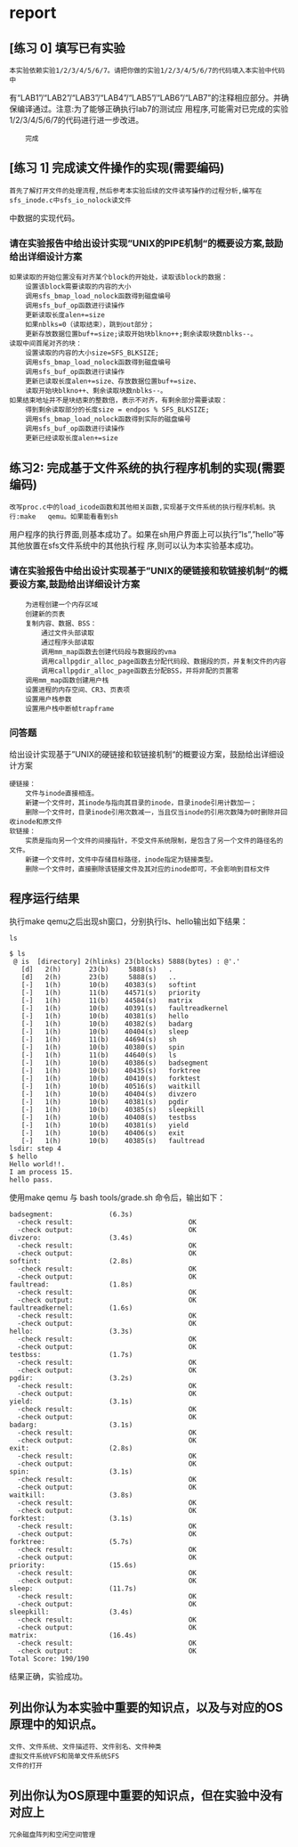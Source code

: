 # report

## [练习 0] 填写已有实验
	本实验依赖实验1/2/3/4/5/6/7。请把你做的实验1/2/3/4/5/6/7的代码填入本实验中代码中
有“LAB1”/“LAB2”/“LAB3”/“LAB4”/“LAB5”/“LAB6”/“LAB7”的注释相应部分。并确保编译通过。注意:为了能够正确执行lab7的测试应
用程序,可能需对已完成的实验1/2/3/4/5/6/7的代码进行进一步改进。
```
	完成
```


## [练习 1] 完成读文件操作的实现(需要编码)
	首先了解打开文件的处理流程,然后参考本实验后续的文件读写操作的过程分析,编写在sfs_inode.c中sfs_io_nolock读文件
中数据的实现代码。
### 请在实验报告中给出设计实现”UNIX的PIPE机制“的概要设方案,鼓励给出详细设计方案
```
如果读取的开始位置没有对齐某个block的开始处，读取该block的数据：
	设置该block需要读取的内容的大小
	调用sfs_bmap_load_nolock函数得到磁盘编号
	调用sfs_buf_op函数进行读操作
	更新读取长度alen+=size
	如果nblks=0（读取结束），跳到out部分；
	更新存放数据位置buf+=size;读取开始块blkno++;剩余读取块数nblks--。
读取中间首尾对齐的块：
	设置读取的内容的大小size=SFS_BLKSIZE;
	调用sfs_bmap_load_nolock函数得到磁盘编号
	调用sfs_buf_op函数进行读操作
	更新已读取长度alen+=size、存放数据位置buf+=size、
	读取开始块blkno++、剩余读取块数nblks--。
如果结束地址并不是块结束的整数倍，表示不对齐，有剩余部分需要读取：
	得到剩余读取部分的长度size = endpos % SFS_BLKSIZE;
	调用sfs_bmap_load_nolock函数得到实际的磁盘编号
	调用sfs_buf_op函数进行读操作
	更新已经读取长度alen+=size
```

## 练习2: 完成基于文件系统的执行程序机制的实现(需要编码)
	改写proc.c中的load_icode函数和其他相关函数,实现基于文件系统的执行程序机制。执行:make	qemu。如果能看看到sh
用户程序的执行界面,则基本成功了。如果在sh用户界面上可以执行”ls”,”hello”等其他放置在sfs文件系统中的其他执行程
序,则可以认为本实验基本成功。
### 请在实验报告中给出设计实现基于”UNIX的硬链接和软链接机制“的概要设方案,鼓励给出详细设计方案

```
	为进程创建一个内存区域
	创建新的页表
	复制内容、数据、BSS：
		通过文件头部读取	
		通过程序头部读取
		调用mm_map函数去创建代码段与数据段的vma
		调用callpgdir_alloc_page函数去分配代码段、数据段的页，并复制文件的内容
		调用callpgdir_alloc_page函数去分配BSS，并将非配的页置零
	调用mm_map函数创建用户栈
	设置进程的内存空间、CR3、页表项
	设置用户栈参数
	设置用户栈中断帧trapframe
```

### 问答题
给出设计实现基于”UNIX的硬链接和软链接机制“的概要设方案，鼓励给出详细设计方案
```
硬链接：
	文件与inode直接相连。
	新建一个文件时，其inode与指向其目录的inode，目录inode引用计数加一；	
	删除一个文件时，目录inode引用次数减一，当且仅当inode的引用次数降为0时删除并回收inode和原文件
软链接：
	实质是指向另一个文件的间接指针，不受文件系统限制，是包含了另一个文件的路径名的文件。
	新建一个文件时，文件中存储目标路径，inode指定为链接类型。
	删除一个文件时，直接删除该链接文件及其对应的inode即可，不会影响到目标文件
```
## 程序运行结果
执行make qemu之后出现sh窗口，分别执行ls、hello输出如下结果：
```
ls
 
$ ls
 @ is  [directory] 2(hlinks) 23(blocks) 5888(bytes) : @'.'
   [d]   2(h)       23(b)     5888(s)   .
   [d]   2(h)       23(b)     5888(s)   ..
   [-]   1(h)       10(b)    40383(s)   softint
   [-]   1(h)       11(b)    44571(s)   priority
   [-]   1(h)       11(b)    44584(s)   matrix
   [-]   1(h)       10(b)    40391(s)   faultreadkernel
   [-]   1(h)       10(b)    40381(s)   hello
   [-]   1(h)       10(b)    40382(s)   badarg
   [-]   1(h)       10(b)    40404(s)   sleep
   [-]   1(h)       11(b)    44694(s)   sh
   [-]   1(h)       10(b)    40380(s)   spin
   [-]   1(h)       11(b)    44640(s)   ls
   [-]   1(h)       10(b)    40386(s)   badsegment
   [-]   1(h)       10(b)    40435(s)   forktree
   [-]   1(h)       10(b)    40410(s)   forktest
   [-]   1(h)       10(b)    40516(s)   waitkill
   [-]   1(h)       10(b)    40404(s)   divzero
   [-]   1(h)       10(b)    40381(s)   pgdir
   [-]   1(h)       10(b)    40385(s)   sleepkill
   [-]   1(h)       10(b)    40408(s)   testbss
   [-]   1(h)       10(b)    40381(s)   yield
   [-]   1(h)       10(b)    40406(s)   exit
   [-]   1(h)       10(b)    40385(s)   faultread
lsdir: step 4
$ hello
Hello world!!.
I am process 15.
hello pass.

```
使用make qemu 与 bash tools/grade.sh 命令后，输出如下：
```
badsegment:              (6.3s)
  -check result:                             OK
  -check output:                             OK
divzero:                 (3.4s)
  -check result:                             OK
  -check output:                             OK
softint:                 (2.8s)
  -check result:                             OK
  -check output:                             OK
faultread:               (1.8s)
  -check result:                             OK
  -check output:                             OK
faultreadkernel:         (1.6s)
  -check result:                             OK
  -check output:                             OK
hello:                   (3.3s)
  -check result:                             OK
  -check output:                             OK
testbss:                 (1.7s)
  -check result:                             OK
  -check output:                             OK
pgdir:                   (3.2s)
  -check result:                             OK
  -check output:                             OK
yield:                   (3.1s)
  -check result:                             OK
  -check output:                             OK
badarg:                  (3.1s)
  -check result:                             OK
  -check output:                             OK
exit:                    (2.8s)
  -check result:                             OK
  -check output:                             OK
spin:                    (3.1s)
  -check result:                             OK
  -check output:                             OK
waitkill:                (3.8s)
  -check result:                             OK
  -check output:                             OK
forktest:                (3.1s)
  -check result:                             OK
  -check output:                             OK
forktree:                (5.7s)
  -check result:                             OK
  -check output:                             OK
priority:                (15.6s)
  -check result:                             OK
  -check output:                             OK
sleep:                   (11.7s)
  -check result:                             OK
  -check output:                             OK
sleepkill:               (3.4s)
  -check result:                             OK
  -check output:                             OK
matrix:                  (16.4s)
  -check result:                             OK
  -check output:                             OK
Total Score: 190/190
```
结果正确，实验成功。

## 列出你认为本实验中重要的知识点，以及与对应的OS原理中的知识点。
```
文件、文件系统、文件描述符、文件别名、文件种类
虚拟文件系统VFS和简单文件系统SFS
文件的打开
```

## 列出你认为OS原理中重要的知识点，但在实验中没有对应上
```
冗余磁盘阵列和空闲空间管理
```



